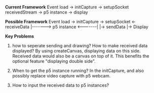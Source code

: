 **Current Framework**
Event load -> initCapture -> setupSocket
receivedStream -> p5 instance -> display

**Possible Framework**
Event load -> initCapture -> setupSocket <- receiveData
		    |-------> p5 instance <-------|
							|-> sendData
						  	|-> Display
						


**Key Problems**
1. how to seperate sending and drawing? How to make received data displayed?
By using createCanvas, displaying data on this side. Received data would also be a canvas on top of it. This benefits the optional feature "displaying double side".

2. When to get the p5 instance running?
In the initCapture, and also possibly replace video capture with p5 webcam.

3. How to input the received data to p5 instances?

